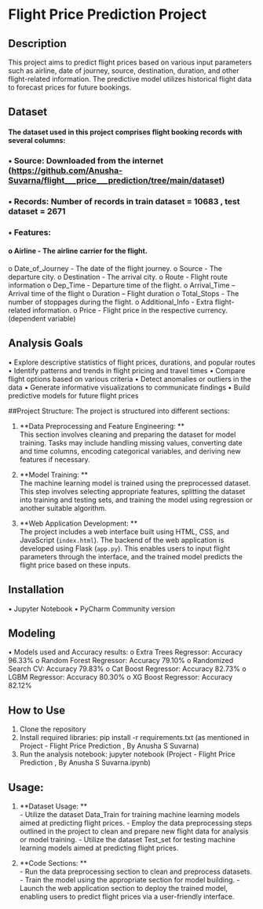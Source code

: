 # Flight Price Prediction Project

## Description
This project aims to predict flight prices based on various input parameters such as airline, date of journey, source, destination, duration, and other flight-related information. The predictive model utilizes historical flight data to forecast prices for future bookings.

## Dataset
#### The dataset used in this project comprises flight booking records with several columns:
### •	Source: Downloaded from the internet (https://github.com/Anusha-Suvarna/flight___price___prediction/tree/main/dataset)
### •	Records: Number of records in train dataset = 10683 , test dataset = 2671
### •	Features: 
#### o	Airline - The airline carrier for the flight.
o	Date_of_Journey - The date of the flight journey.
o	Source - The departure city.
o	Destination - The arrival city.
o	Route - Flight route information
o	Dep_Time - Departure time of the flight.
o	Arrival_Time – Arrival time of the flight
o	Duration – Flight duration
o	Total_Stops - The number of stoppages during the flight.
o	Additional_Info - Extra flight-related information.
o	Price - Flight price in the respective currency. (dependent variable)
## Analysis Goals
•	Explore descriptive statistics of flight prices, durations, and popular routes
•	Identify patterns and trends in flight pricing and travel times
•	Compare flight options based on various criteria
•	Detect anomalies or outliers in the data
•	Generate informative visualizations to communicate findings
•	Build predictive models for future flight prices

##Project Structure:
The project is structured into different sections:
1. **Data Preprocessing and Feature Engineering: **  
  This section involves cleaning and preparing the dataset for model training. Tasks may include handling missing values, converting date and time columns, encoding categorical variables, and deriving new features if necessary.

2. **Model Training: **  
   The machine learning model is trained using the preprocessed dataset. This step involves selecting appropriate features, splitting the dataset into training and testing sets, and training the model using regression or another suitable algorithm.

3. **Web Application Development: **  
   The project includes a web interface built using HTML, CSS, and JavaScript (`index.html`). The backend of the web application is developed using Flask (`app.py`). This enables users to input flight parameters through the interface, and the trained model predicts the flight price based on these inputs.

## Installation
•	Jupyter Notebook 
•	PyCharm Community version 
## Modeling
•	Models used and Accuracy results: 
o	Extra Trees Regressor:  Accuracy 96.33%
o	Random Forest Regressor:  Accuracy 79.10%
o	Randomized Search CV:  Accuracy 79.83%
o	Cat Boost Regressor:  Accuracy 82.73%
o	LGBM Regressor:  Accuracy 80.30%
o	XG Boost Regressor:  Accuracy 82.12%

## How to Use
1.	Clone the repository
2.	Install required libraries: pip install -r requirements.txt (as mentioned in Project - Flight Price Prediction ,   By Anusha S Suvarna)
3.	Run the analysis notebook: jupyter notebook (Project - Flight Price Prediction ,   By Anusha S Suvarna.ipynb)

 ## Usage:
1. **Dataset Usage: **  
        - Utilize the dataset Data_Train for training machine learning models aimed at predicting flight prices.
        - Employ the data preprocessing steps outlined in the project to clean and prepare new flight data for 
analysis or model training.
        - Utilize the dataset Test_set for testing machine learning models aimed at predicting flight prices.

2. **Code Sections: **  
        - Run the data preprocessing section to clean and preprocess datasets.
        - Train the model using the appropriate section for model building.
        - Launch the web application section to deploy the trained model, enabling users to predict flight prices via a user-friendly interface.


